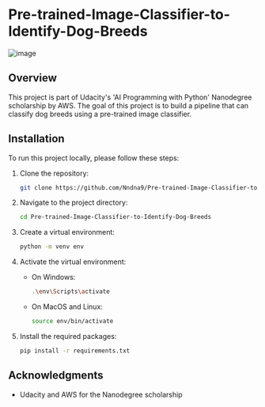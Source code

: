 
# Pre-trained-Image-Classifier-to-Identify-Dog-Breeds
![image](https://github.com/user-attachments/assets/ad8a1818-460e-4bc3-ae5c-8c52cd2d534b)
## Overview 
This project is part of Udacity's 'AI Programming with Python' Nanodegree scholarship by AWS. The goal of this project is to build a pipeline that can classify dog breeds using a pre-trained image classifier.


## Installation

To run this project locally, please follow these steps:

1. Clone the repository:

    ```bash
    git clone https://github.com/Nndna9/Pre-trained-Image-Classifier-to-Identify-Dog-Breeds.git
    ```

2. Navigate to the project directory:

    ```bash
    cd Pre-trained-Image-Classifier-to-Identify-Dog-Breeds
    ```

3. Create a virtual environment:

    ```bash
    python -m venv env
    ```

4. Activate the virtual environment:

    - On Windows:

        ```bash
        .\env\Scripts\activate
        ```

    - On MacOS and Linux:

        ```bash
        source env/bin/activate
        ```

5. Install the required packages:

    ```bash
    pip install -r requirements.txt
    ```


## Acknowledgments

- Udacity and AWS for the Nanodegree scholarship

